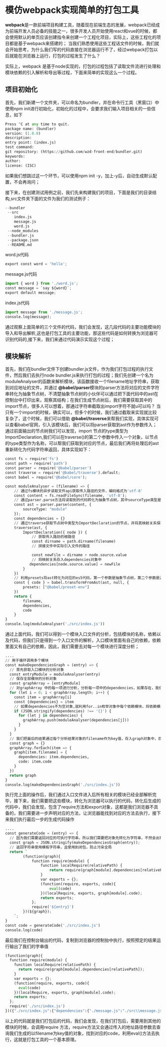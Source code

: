 # 模仿webpack实现简单的打包工具
**webpack**是一款前端项目构建工具，随着现在前端生态的发展，webpack已经成为前端开发人员必备的技能之一，很多开发人员开始使用react和vue的时候，都会使用默认的单页应该创建指令来创建一个工程化项目，实际上，这些工程化的项目都是基于webpack来搭建的；
当我们熟悉使用这些工程话文件的时候，我们就会开始思考，为什么我们写的代码直接在浏览器运行不了，经过webpack打包以后就能在浏览器上运行，打包的过程发生了什么？

实际上，webpack 是基于node实现的，打包的过程包括了读取文件流进行处理和模块依赖的引入解析和导出等过程，下面来简单的实现这么一个过程。

## 项目初始化
首先，我们新建一个文件夹，可以命名为bundler，并在命令行工具（黑窗口）中使用npm init进行初始化，初始化的过程中，会要求我们输入项目相关的一些信息，如下

``` python
Press ^C at any time to quit.
package name: (bundler)
version: (1.0.0)
description:
entry point: (index.js)
test command:
git repository: (https://github.com/wzd-front-end/bundler.git)
keywords:
author:
license: (ISC)
```

如果我们想跳过这一个环节，可以使用npm init -y，加上-y后，自动生成默认配置，不会再询问；

接下来，在创建测试用例之前，我们先来构建我们的项目，下面是我们的目录结构,src文件夹下面的文件为我们的测试例子：
``` python
--bundler
 --src
    index.js
    message.js
    word.js
 --node_modules
 --bundler.js
 --package.json
 --README.md
```
word.js代码
``` python
export const word = 'hello';
```
message.js代码
``` python
import { word } from './word.js';
const message = `say ${word}`;
export default message;
```
index.js代码
``` python
import message from './message.js';
console.log(message);
```
通过观察上面简单的三个文件的代码，我们会发现，这几段代码的主要功能模块的导入和导出解析,这也是打包工具的主要功能，那这些代码是如何转换为浏览器可识别代码的,接下来，我们来通过代码演示实现这个过程；
## 模块解析
首先，我们在bundler文件下创建bundler.js文件，作为我们打包过程的执行文件，然后我们去执行node bundler.js来执行打包的过程；我们先创建一个名为moduleAnalyser的函数来解析模块，该函数接收一个filename地址字符串，获取到对应地址的文件，并通过
**@babel/parser**模块的parser方法将对应的文件字符串转化为抽象节点树，不清楚抽象节点树的小伙伴可以通过把下面代码中的ast在控制台中打印出来，观察其结构；在我们生成节点树后，我们需要获取其中的import节点，很多人可以想着，那通过字符串截取出import字符不就u可以吗？
当只有一个import的时候，确实可以，但多个的时候，我们通过截取来实现就比较复杂了，这个时候，我们可以借助
**@babel/traverse**来帮我们实现，具体实现可以查看babel官网，引入该模块后，我们可以将parser获取到ast作为参数传入；通过前面输出的节点树我们可以发现，import 节点的type类型为ImportDeclaration,我们可以在traverse()的第二个参数中传入一个对象，以节点的type类型作为名称，可以帮我们获取到对应的节点，最后我们再将处理后的ast重新转化为代码字符串返回，具体实现如下：
``` python
const fs = require('fs')
const path = require('path')
const parser = require('@babel/parser')
const traverse = require('@babel/traverse').default;
const babel = require('@babel/core');

const moduleAnalyser = (filename) => {
    // 通过fs模块的异步读取文件api获取传入路径的文件，编码格式为'utf-8'
    const content = fs.readFileSync(filename, 'utf-8');
    // 通过parser.parse方法将读取到的代码转化为抽象节点树，其中sourceType类型是指定导入文件的方式
    const ast = parser.parse(content, {
        sourceType: "module"
    });
    const dependencies = {}
    // 通过traverse获取节点树中类型为ImportDeclaration的节点，并将其映射关系保存到dependencies对象中
    traverse(ast, {
        ImportDeclaration({ node }) {
            // 获取传入路劲的根路径
            const dirname = path.dirname(filename)
            // 拼接文件中实际引入文件的路径

            const newFile = dirname + node.source.value
            // 将映射关系存入dependencies对象中
           dependencies[node.source.value] = newFile
        }
    })
    // 利用presets将ast转化为对应的es5代码，第一个参数是抽象节点树，第二个参数是源码，第三个参数是配置
    const { code } = babel.transformFromAst(ast, null, {
        presets: ["@babel/preset-env"]
    })
    return {
        filename,
        dependencies,
        code
    }
}
console.log(moduleAnalyser('./src/index.js'))
```
通过上面代码，我们可以得到一个模块入口文件的分析，包括模块的名称，依赖以及代码，但我们只是得到一个入口文件的解析，入口模块里面有自己的依赖，依赖里面又有自己的依赖，因此，我们需要去对每一个模块进行深度分析；

``` python
....
// 用于循环调用多个模块
const makeDependenciesGraph = (entry) => {
  // 首先获取入口模块的分析对象
  const entryModule = moduleAnalyser(entry)
  // 保存全部模块的分析对象
  const graphArray = [entryModule]
  // 对graphArray 中的每一项进行分析，分析每一项中的dependencies，如果存在，我们就把新的依赖模块进行分析，直到全部查找完为止
  for (let i = 0; i < graphArray.length; i++) {
    const item = graphArray[i]
    const {dependencies} = item
    // 如果dependencies不为空对象,就利用for..in枚举对象中每个依赖模块，将依赖模块的路径存入，分析生成新的分析结果对象，存入到graphArray数组中
    if (JSON.stringify(dependencies) !== '{}') {
      for (let j in dependencies) {
        graphArray.push(moduleAnalyser(dependencies[j]))
      }
    }
  }
  // 我们把最后的结果通过每个分析结果对象的filename作为key值，存入graph对象中，目的是为了方便后续通过模块路径进行取值
  const graph = {}
  graphArray.forEach(item => {
    graph[item.filename] = {
      dependencies: item.dependencies,
      code: item.code
    }
  })
  return graph
}
console.log(makeDependenciesGraph('./src/index.js'))
```
执行完上面的操作后，我们通过入口文件进入后所有相关的模块已经全部解析完毕，接下来，我们需要把这些模块，转化为浏览器可以执行的代码，转化后生成的代码中，我们会发现，包含了require方法和export对象，这都是我们浏览器不具备的，我们需要进一步声明对应的方法，让浏览器能找到对应的方法去执行，接下来我们执行最后一步的生成代码操作
``` python
....
const generateCode = (entry) => {
  // 因为我们需要返回对应的可执行字符串，所以我们需要把对象先转化为字符串，不然会出现'[object, object]'
  const graph = JSON.stringify(makeDependenciesGraph(entry));
  // 返回字符串使用模板字符串，且使用到闭包，防止污染全局
  return `
		(function(graph){
			function require(module) { 
				function localRequire(relativePath) {
					return require(graph[module].dependencies[relativePath]);
				}
				var exports = {};
				(function(require, exports, code){
					eval(code)
				})(localRequire, exports, graph[module].code);
				return exports;
			};
			require('${entry}')
		})(${graph});
	`;
}
const code = generateCode('./src/index.js')
console.log(code)
```
最后我们在控制台输出的代码，复制到浏览器的控制抬中执行，按照预定的结果运行输出了我们的字串值
``` python
(function(graph){
  function require(module) {
    function localRequire(relativePath) {
      return require(graph[module].dependencies[relativePath]);
    }
    var exports = {};
    (function(require, exports, code){
      eval(code)
    })(localRequire, exports, graph[module].code);
    return exports;
  };
  require('./src/index.js')
})({"./src/index.js":{"dependencies":{"./message.js":"./src\\message.js"},"code":"\"use strict\";\n\nvar _message = _interopRequireDefault(require(\"./message.js\"));\n\nfunction _interopRequireDefault(obj) { return obj && obj.__esModule ? obj : { \"default\": obj }; }\n\nconsole.log(_message[\"default\"]);"},"./src\\message.js":{"dependencies":{"./word.js":"./src\\word.js"},"code":"\"use strict\";\n\nObject.defineProperty(exports, \"__esModule\", {\n  value: true\n});\nexports[\"default\"] = void 0;\n\nvar _word = require(\"./word.js\");\n\nvar message = \"say \".concat(_word.word);\nvar _default = message;\nexports[\"default\"] = _default;"},"./src\\word.js":{"dependencies":{},"code":"\"use strict\";\n\nObject.defineProperty(exports, \"__esModule\", {\n  value: true\n});\nexports.word = void 0;\nvar word = 'hello';\nexports.word = word;"}});

```
以上的代码就是我们打包后的代码，我们会发现，在我们打包后，需要用到其他的模块的时候，会调用require 方法，require方法又会通过传入的地址路径参数去查询我们生成的以filename为key值的对象，找到对应的code，利用eval()方法去执行，这就是打包工具的一个基本原理。
